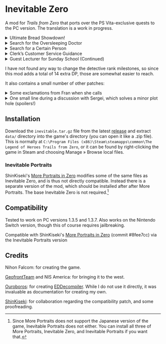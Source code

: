 # Inevitable Zero

A mod for *Trails from Zero* that ports over the PS Vita-exclusive quests to the
PC version. The translation is a work in progress.

<details><summary>Ultimate Bread Showdown!</summary>
In chapter 2, first day, after returning from Armorica Village.

The result is announced in chapter 3, second day.

For this one I also rename «Luscious Orange» to «Zesty Orange», because
I couldn't find any other way to get the translation to make sense.
</details>
<details><summary>Search for the Oversleeping Doctor</summary>
Chapter 2, second day.

After talking to Azel, he disappears until you leave and come back. I don't know
if this is how it works in the Vita version or if it's a bug in this patch.
</details>
<details><summary>Search for a Certain Person</summary>
Chapter 3, fifth day.
</details>
<details><summary>Clerk’s Customer Service Guidance</summary>
Start of chapter 4.
</details>
<details><summary>Guest Lecturer for Sunday School (Continued)</summary>
Start of chapter 4.
</details>

I have not found any way to change the detective rank milestones,
so since this mod adds a total of 14 extra DP, those are somewhat easier to reach.

It also contains a small number of other patches:

<details><summary>Some exclamations from Fran when she calls</summary>
When asking the gang to find Colin, and after exploring the Moon Temple.
</details>
<details><summary>One small line during a discussion with Sergei, which solves a minor plot hole (spoilers!)</summary>
When discussing the D∴G Cult, Sergei writes down how it is spelled.
</details>

## Installation

Download the `inevitable.tar.gz` file from the latest [release](https://github.com/Kyuuhachi/Inevitable-Zero/releases)
and extract `data/` directory into the game's directory (you can open it like a .zip file).
This is normally at
`C:\Program Files (x86)\Steam\steamapps\common\The Legend of Heroes Trails from Zero`,
or it can be found by right-clicking the game in Steam and choosing Manage » Browse local files.

### Inevitable Portraits

ShinKiseki's [More Portraits in Zero](https://github.com/shinkiseki/MorePortraitsInZero) modifies some of the same files as Inevitable Zero, and is thus not directly compatible. Instead there is a separate version of the mod, which should be installed after after More Portraits. The base Inevitable Zero is not required.[^no-jp]

[^no-jp]: Since More Portraits does not support the Japanese version of the game, Inevitable Portraits does not either. You can install all three of More Portraits, Inevitable Zero, and Inevitable Portraits if you want that.

## Compatibility

Tested to work on PC versions 1.3.5 and 1.3.7.
Also works on the Nintendo Switch version, though this of course requires jailbreaking.

Compatible with ShinKiseki's [More Portraits in Zero](https://github.com/shinkiseki/MorePortraitsInZero) (commit #8fee7cc) via the Inevitable Portraits version

## Credits
Nihon Falcom: for creating the game.

[GeofrontTeam](https://github.com/GeofrontTeam) and NIS America: for bringing it to the west.

[Ouroboros](https://github.com/Ouroboros): for creating [EDDecompiler](https://github.com/Ouroboros/EDDecompiler). While I do not use it directly, it was invaluable as documentation for creating my own.

[ShinKiseki](https://github.com/shinkiseki): for collaboration regarding the compatibility patch, and some proofreading.
